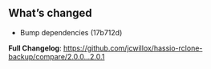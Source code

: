 ## What’s changed

* Bump dependencies (17b712d)

**Full Changelog**: https://github.com/jcwillox/hassio-rclone-backup/compare/2.0.0...2.0.1
